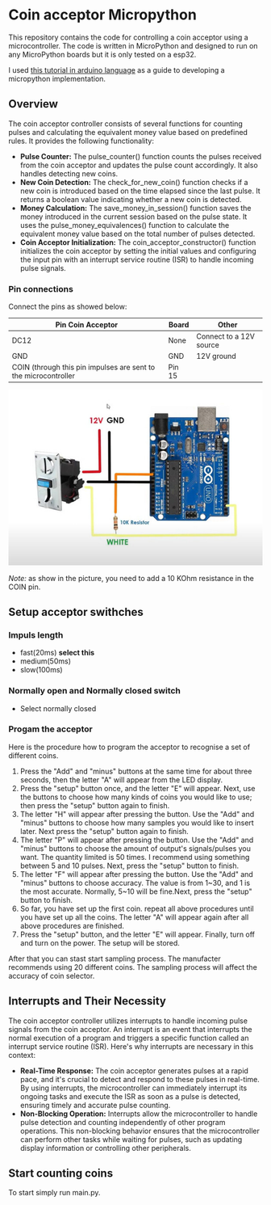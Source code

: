 # Coin acceptor Micropython

This repository contains the code for controlling a coin acceptor using a microcontroller. The code is written in MicroPython and designed to run on any MicroPython boards but it is only tested on a esp32.

I used [this tutorial in arduino language](https://www.instructables.com/How-to-Control-CH-926-Coin-Acceptor-With-Arduino/) as a guide to developing a micropython implementation.

## Overview
The coin acceptor controller consists of several functions for counting pulses and calculating the equivalent money value based on predefined rules. It provides the following functionality:

- **Pulse Counter:** The pulse_counter() function counts the pulses received from the coin acceptor and updates the pulse count accordingly. It also handles detecting new coins.
- **New Coin Detection:** The check_for_new_coin() function checks if a new coin is introduced based on the time elapsed since the last pulse. It returns a boolean value indicating whether a new coin is detected.
- **Money Calculation:** The save_money_in_session() function saves the money introduced in the current session based on the pulse state. It uses the pulse_money_equivalences() function to calculate the equivalent money value based on the total number of pulses detected.
- **Coin Acceptor Initialization:** The coin_acceptor_constructor() function initializes the coin acceptor by setting the initial values and configuring the input pin with an interrupt service routine (ISR) to handle incoming pulse signals.


### Pin connections

Connect the pins as showed below:


| Pin Coin Acceptor                                               | Board  | Other                   |
|-----------------------------------------------------------------|--------|-------------------------|
| DC12                                                            | None   | Connect to a 12V source |
| GND                                                             | GND    | 12V ground              |
| COIN (through this pin impulses are sent to the microcontroller | Pin 15 |                         |

![horla](/assets/connections.jpeg)

*Note:* as show in the picture, you need to add a 10 KOhm resistance in the COIN pin.

## Setup acceptor swithches

### Impuls length

- fast(20ms) **select this**
- medium(50ms)
- slow(100ms)

### Normally open and Normally closed switch

- Select normally closed


### Progam the acceptor


Here is the procedure how to program the acceptor to recognise a set of different coins. 

1. Press the "Add" and "minus" buttons at the same time for about three seconds, then the letter "A" will appear from the LED display.
2. Press the "setup" button once, and the letter "E" will appear. Next, use the buttons to choose how many kinds of coins you would like to use; then press the "setup" button again to finish.
3. The letter "H" will appear after pressing the button. Use the "Add" and "minus" buttons to choose how many samples you would like to insert later. Next press the "setup" button again to finish.
4. The letter "P" will appear after pressing the button. Use the "Add" and "minus" buttons to choose the amount of output's signals/pulses you want. The quantity limited is 50 times. I recommend using something between 5 and 10 pulses. Next, press the "setup" button to finish.
5. The letter "F" will appear after pressing the button. Use the "Add" and "minus" buttons to choose accuracy. The value is from 1~30, and 1 is the most accurate. Normally, 5~10 will be fine.Next, press the "setup" button to finish.
6. So far, you have  set up the first coin.  repeat all above procedures until you have set up all the coins. The letter "A" will appear again after all above procedures are finished.
7. Press the "setup" button, and the letter "E" will appear. Finally, turn off and turn on the power. The setup will be stored.

After that you can stast start sampling process. The manufacter recommends using 20 different coins. The sampling process will affect the accuracy of coin selector.

## Interrupts and Their Necessity
The coin acceptor controller utilizes interrupts to handle incoming pulse signals from the coin acceptor. An interrupt is an event that interrupts the normal execution of a program and triggers a specific function called an interrupt service routine (ISR). Here's why interrupts are necessary in this context:

- **Real-Time Response:** The coin acceptor generates pulses at a rapid pace, and it's crucial to detect and respond to these pulses in real-time. By using interrupts, the microcontroller can immediately interrupt its ongoing tasks and execute the ISR as soon as a pulse is detected, ensuring timely and accurate pulse counting.
- **Non-Blocking Operation:** Interrupts allow the microcontroller to handle pulse detection and counting independently of other program operations. This non-blocking behavior ensures that the microcontroller can perform other tasks while waiting for pulses, such as updating display information or controlling other peripherals.

## Start counting coins

To start simply run main.py.
